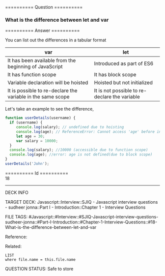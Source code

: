 ========== Question ==========  

### What is the difference between let and var  

========== Answer ==========  

You can list out the differences in a tabular format

| var                                                         | let                                           |
| ----------------------------------------------------------- | --------------------------------------------- |
| It has been available from the beginning of JavaScript      | Introduced as part of ES6                     |
| It has function scope                                       | It has block scope                            |
| Variable declaration will be hoisted                        | Hoisted but not initialized                   |
| It is possible to re-declare the variable in the same scope | It is not possible to re-declare the variable |

Let's take an example to see the difference,

```javascript
function userDetails(username) {
  if (username) {
     console.log(salary); // undefined due to hoisting
     console.log(age); // ReferenceError: Cannot access 'age' before initialization
     let age = 30;
     var salary = 10000;
  }
  console.log(salary); //10000 (accessible due to function scope)
  console.log(age); //error: age is not defined(due to block scope)
}
userDetails('John');
```

========== Id ==========  
18

---

DECK INFO

TARGET DECK: Javascript::Interview::SJIQ - Javascript interview questions - sudheer jonna::Part I - Introduction::Chapter 1 - Interview Questions

FILE TAGS: #Javascript::#Interview::#SJIQ-Javascript-interview-questions-sudheer-jonna::#Part-I-Introduction::#Chapter-1-Interview-Questions::#18-What-is-the-difference-between-let-and-var

Reference:

Related:

```dataview
LIST
where file.name = this.file.name
```

QUESTION STATUS: Safe to store
